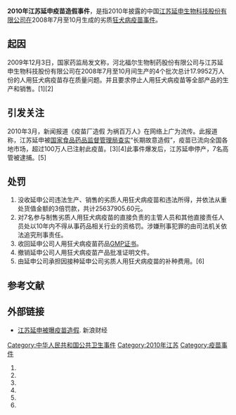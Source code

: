 **2010年江苏延申疫苗造假事件**，是指2010年披露的中国[江苏延申生物科技股份有限公司在](https://zh.wikipedia.org/wiki/江苏 "wikilink")2008年7月至10月生成的劣质[狂犬病疫苗事件](../Page/狂犬病疫苗.md "wikilink")。

## 起因

2009年12月3日，国家药监局发文称，河北福尔生物制药股份有限公司与江苏延申生物科技股份有限公司在2008年7月至10月间生产的4个批次总计17.9952万人份的人用狂犬病疫苗存在质量问题。并且要求停止人用狂犬病疫苗等全部产品的生产和销售。\[1\]\[2\]

## 引发关注

2010年3月，新闻报道《疫苗厂造假
为祸百万人》在网络上广为流传。此报道称，江苏延申被[国家食品药品监督管理局查实](../Page/国家食品药品监督管理局.md "wikilink")“长期故意造假”，疫苗已流向全国各地市场，超过100万人已注射此疫苗。\[3\]\[4\]此事件爆发后，江苏延申停产，7名高管被逮捕。\[5\]

## 处罚

1.  没收延申公司违法生产、销售的劣质人用狂犬病疫苗和违法所得，并依法从重处货值金额的3倍罚款，共计25637905.60元。
2.  对7名参与制售劣质人用狂犬病疫苗的直接负责的主管人员和其他直接责任人员处以10年内不得从事药品相关行业的资格罚。涉嫌刑事犯罪的由司法机关依法追究刑事责任。
3.  收回延申公司人用狂犬病疫苗药品[GMP证书](https://zh.wikipedia.org/wiki/GMP "wikilink")。
4.  撤销延申公司人用狂犬病疫苗产品批准证明文件。
5.  由延申公司承担因接种延申公司劣质人用狂犬病疫苗的补种费用。\[6\]

## 参考文献

## 外部链接

  - [江苏延申被曝疫苗造假](http://finance.sina.com.cn/focus/yimiaozj/). 新浪财经

[Category:中华人民共和国公共卫生事件](https://zh.wikipedia.org/wiki/Category:中华人民共和国公共卫生事件 "wikilink")
[Category:2010年江苏](https://zh.wikipedia.org/wiki/Category:2010年江苏 "wikilink")
[Category:疫苗事件](https://zh.wikipedia.org/wiki/Category:疫苗事件 "wikilink")

1.

2.

3.

4.

5.
6.